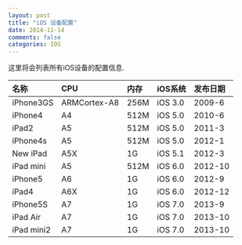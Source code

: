 ```yaml
---
layout: post
title: "iOS 设备配置"
date: 2014-11-14
comments: false
categories: IOS
---
```

这里将会列表所有iOS设备的配置信息.

名称|CPU|内存|iOS系统|发布日期
|:--|:--|:--|:--|:--
iPhone3GS|ARMCortex-A8|256M|iOS 3.0|2009-6
iPhone4|A4|512M|iOS 5.0|2010-6
iPad2|A5|512M|iOS 5.0|2011-3
iPhone4s|A5|512M|iOS 5.0|2012-1
New iPad|A5X|1G|iOS 5.1|2012-3
iPad mini|A5|512M|iOS 6.0|2012-10
iPhone5|A6|1G|iOS 6.0|2012-9
iPad4|A6X|1G|iOS 6.0|2012-12
iPhone5S|A7|1G|iOS 7.0|2013-9
iPad Air|A7|1G|iOS 7.0|2013-10
iPad mini2|A7|1G|iOS 7.0|2013-10
